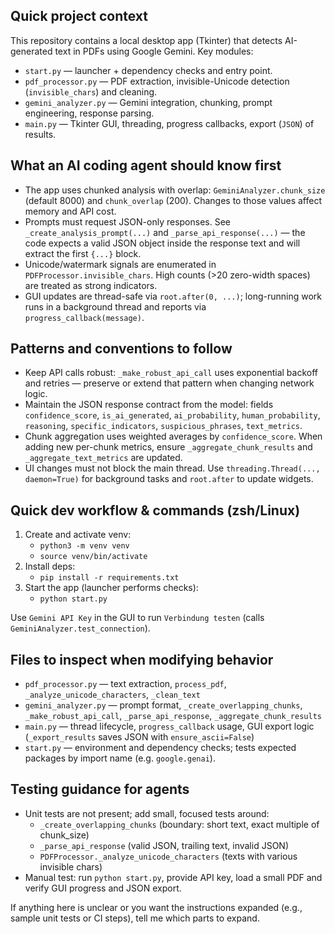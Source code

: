 ## Quick project context

This repository contains a local desktop app (Tkinter) that detects AI-generated text in PDFs using Google Gemini.
Key modules:
- `start.py` — launcher + dependency checks and entry point.
- `pdf_processor.py` — PDF extraction, invisible-Unicode detection (`invisible_chars`) and cleaning.
- `gemini_analyzer.py` — Gemini integration, chunking, prompt engineering, response parsing.
- `main.py` — Tkinter GUI, threading, progress callbacks, export (`JSON`) of results.

## What an AI coding agent should know first

- The app uses chunked analysis with overlap: `GeminiAnalyzer.chunk_size` (default 8000) and `chunk_overlap` (200). Changes to those values affect memory and API cost.
- Prompts must request JSON-only responses. See `_create_analysis_prompt(...)` and `_parse_api_response(...)` — the code expects a valid JSON object inside the response text and will extract the first `{...}` block.
- Unicode/watermark signals are enumerated in `PDFProcessor.invisible_chars`. High counts (>20 zero-width spaces) are treated as strong indicators.
- GUI updates are thread-safe via `root.after(0, ...)`; long-running work runs in a background thread and reports via `progress_callback(message)`.

## Patterns and conventions to follow

- Keep API calls robust: `_make_robust_api_call` uses exponential backoff and retries — preserve or extend that pattern when changing network logic.
- Maintain the JSON response contract from the model: fields `confidence_score`, `is_ai_generated`, `ai_probability`, `human_probability`, `reasoning`, `specific_indicators`, `suspicious_phrases`, `text_metrics`.
- Chunk aggregation uses weighted averages by `confidence_score`. When adding new per-chunk metrics, ensure `_aggregate_chunk_results` and `_aggregate_text_metrics` are updated.
- UI changes must not block the main thread. Use `threading.Thread(..., daemon=True)` for background tasks and `root.after` to update widgets.

## Quick dev workflow & commands (zsh/Linux)

1. Create and activate venv:
   - `python3 -m venv venv`
   - `source venv/bin/activate`
2. Install deps:
   - `pip install -r requirements.txt`
3. Start the app (launcher performs checks):
   - `python start.py`

Use `Gemini API Key` in the GUI to run `Verbindung testen` (calls `GeminiAnalyzer.test_connection`).

## Files to inspect when modifying behavior

- `pdf_processor.py` — text extraction, `process_pdf`, `_analyze_unicode_characters`, `_clean_text`
- `gemini_analyzer.py` — prompt format, `_create_overlapping_chunks`, `_make_robust_api_call`, `_parse_api_response`, `_aggregate_chunk_results`
- `main.py` — thread lifecycle, `progress_callback` usage, GUI export logic (`_export_results` saves JSON with `ensure_ascii=False`)
- `start.py` — environment and dependency checks; tests expected packages by import name (e.g. `google.genai`).

## Testing guidance for agents

- Unit tests are not present; add small, focused tests around:
  - `_create_overlapping_chunks` (boundary: short text, exact multiple of chunk_size)
  - `_parse_api_response` (valid JSON, trailing text, invalid JSON)
  - `PDFProcessor._analyze_unicode_characters` (texts with various invisible chars)
- Manual test: run `python start.py`, provide API key, load a small PDF and verify GUI progress and JSON export.

If anything here is unclear or you want the instructions expanded (e.g., sample unit tests or CI steps), tell me which parts to expand.

